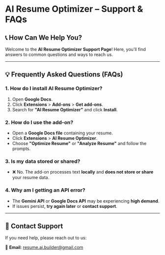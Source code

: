 # AI Resume Optimizer – Support & FAQs

## 📞 How Can We Help You?
Welcome to the **AI Resume Optimizer Support Page**! Here, you’ll find answers to common questions and ways to reach us.

---

## 💡 Frequently Asked Questions (FAQs)

### 1. How do I install AI Resume Optimizer?
1. Open **Google Docs**.
2. Click **Extensions** > **Add-ons** > **Get add-ons**.
3. Search for **"AI Resume Optimizer"** and click **Install**.

### 2. How do I use the add-on?
- Open a **Google Docs file** containing your resume.
- Click **Extensions** > **AI Resume Optimizer**.
- Choose **"Optimize Resume"** or **"Analyze Resume"** and follow the prompts.

### 3. Is my data stored or shared?
- ❌ No. The add-on processes text **locally** and **does not store or share** your resume data.

### 4. Why am I getting an API error?
- The **Gemini API** or **Google Docs API** may be experiencing **high demand**.
- If issues persist, **try again later** or **contact support**.

---

## 📧 Contact Support
If you need help, please reach out to us:

📩 **Email**: [resume.ai.builder@gmail.com](mailto:resume.ai.builder@gmail.com)
